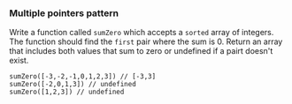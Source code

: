### Multiple pointers pattern
Write a function called `sumZero` which accepts a `sorted` array of integers. The function should find the `first` pair where the sum is 0. Return an array that includes both values that sum to zero or undefined if a pairt doesn't exist.

```
sumZero([-3,-2,-1,0,1,2,3]) // [-3,3]
sumZero([-2,0,1,3]) // undefined
sumZero([1,2,3]) // undefined
```
